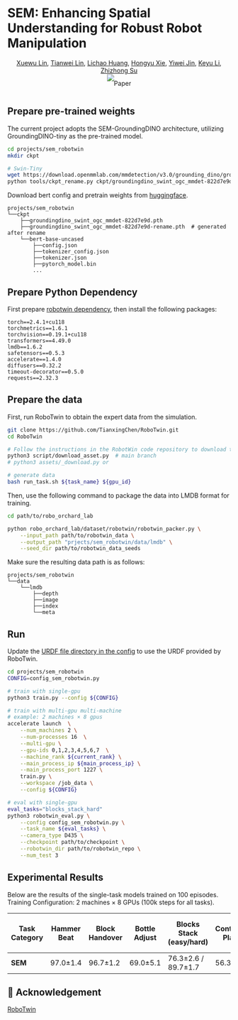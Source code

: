 # SEM: Enhancing Spatial Understanding for Robust Robot Manipulation

<div align="center" class="authors">
    <a href="https://scholar.google.com/citations?user=pfXQwcQAAAAJ&hl=en" target="_blank">Xuewu Lin</a>,
    <a href="https://wzmsltw.github.io/" target="_blank">Tianwei Lin</a>,
    <a href="https://scholar.google.com/citations?user=F2e_jZMAAAAJ&hl=en" target="_blank">Lichao Huang</a>,
    <a href="https://openreview.net/profile?id=~HONGYU_XIE2" target="_blank">Hongyu Xie</a>,
    <a href="" target="_blank">Yiwei Jin</a>,
    <a href="https://scholar.google.com/citations?user=m3IK258AAAAJ&hl=zh-CN&oi=ao" target="_blank">Keyu Li</a>,
    <a href="https://scholar.google.com/citations?user=HQfc8TEAAAAJ&hl=en" target="_blank">Zhizhong Su</a>
</div>

<div align="center" style="line-height: 3;">
  <a href="https://arxiv.org/abs/2505.16196" target="_blank" style="margin: 2px;">
    <img alt="Paper" src="https://img.shields.io/badge/Paper-Arxiv-red" style="display: inline-block; vertical-align: middle;"/>
  </a>
</div>


## Prepare pre-trained weights

The current project adopts the SEM-GroundingDINO architecture, utilizing GroundingDINO-tiny as the pre-trained model.
```bash
cd projects/sem_robotwin
mkdir ckpt

# Swin-Tiny
wget https://download.openmmlab.com/mmdetection/v3.0/grounding_dino/groundingdino_swint_ogc_mmdet-822d7e9d.pth -O ckpt/groundingdino_swint_ogc_mmdet-822d7e9d.pth
python tools/ckpt_rename.py ckpt/groundingdino_swint_ogc_mmdet-822d7e9d.pth --output ./ckpt
```

Download bert config and pretrain weights from [huggingface](https://huggingface.co/google-bert/bert-base-uncased/tree/main).

```text
projects/sem_robotwin
└──ckpt
    ├──groundingdino_swint_ogc_mmdet-822d7e9d.pth
    ├──groundingdino_swint_ogc_mmdet-822d7e9d-rename.pth  # generated after rename
    └──bert-base-uncased
        ├──config.json
        ├──tokenizer_config.json
        ├──tokenizer.json
        ├──pytorch_model.bin
        ...
```

## Prepare Python Dependency

First prepare [robotwin dependency](https://github.com/TianxingChen/RoboTwin/blob/main/INSTALLATION.md), then install the following packages:

```text
torch==2.4.1+cu118 
torchmetrics==1.6.1 
torchvision==0.19.1+cu118 
transformers==4.49.0
lmdb==1.6.2 
safetensors==0.5.3 
accelerate==1.4.0 
diffusers==0.32.2 
timeout-decorator==0.5.0
requests==2.32.3 
```


## Prepare the data
First, run RoboTwin to obtain the expert data from the simulation.

```bash
git clone https://github.com/TianxingChen/RoboTwin.git
cd RoboTwin

# Follow the instructions in the RobotWin code repository to download the required assets
python3 script/download_asset.py  # main branch
# python3 assets/_download.py or

# generate data
bash run_task.sh ${task_name} ${gpu_id}
```

Then, use the following command to package the data into LMDB format for training.
```bash
cd path/to/robo_orchard_lab

python robo_orchard_lab/dataset/robotwin/robotwin_packer.py \
    --input_path path/to/robotwin_data \
    --output_path "prjects/sem_robotwin/data/lmdb" \
    --seed_dir path/to/robotwin_data_seeds
```

Make sure the resulting data path is as follows:
```text
projects/sem_robotwin
└──data
    └──lmdb
        ├──depth
        ├──image
        ├──index
        └──meta
```

## Run

Update the [URDF file directory in the config](./config_sem_robotwin.py#L21) to use the URDF provided by RoboTwin.
```bash
cd projects/sem_robotwin
CONFIG=config_sem_robotwin.py

# train with single-gpu
python3 train.py --config ${CONFIG}

# train with multi-gpu multi-machine
# example: 2 machines × 8 gpus
accelerate launch  \
    --num_machines 2 \
    --num-processes 16  \
    --multi-gpu \
    --gpu-ids 0,1,2,3,4,5,6,7  \
    --machine_rank ${current_rank} \
    --main_process_ip ${main_process_ip} \
    --main_process_port 1227 \
    train.py \
    --workspace /job_data \
    --config ${CONFIG}

# eval with single-gpu
eval_tasks="blocks_stack_hard"
python3 robotwin_eval.py \
    --config config_sem_robotwin.py \
    --task_name ${eval_tasks} \
    --camera_type D435 \
    --checkpoint path/to/checkpoint \
    --robotwin_dir path/to/robotwin_repo \
    --num_test 3
```


## Experimental Results

Below are the results of the single-task models trained on 100 episodes.
Training Configuration: 2 machines × 8 GPUs (100k steps for all tasks).

| Task Category  | Hammer Beat | Block Handover | Bottle Adjust | Blocks Stack (easy/hard) | Container Place | Bottles Pick | Dual Shoes Place | Dual Bottles Pick (easy/hard) | Empty Cup Place | Pick Apple | Put Apple Cabinet | Mug hanging (easy/hard) | Shoe Place  | Mean    |
|----------------|-------------|----------------|---------------|--------------------------|-----------------|--------------|------------------|-------------------------------|-----------------|------------|-------------------|-------------------------|-------------|---------|
| **SEM**            | 97.0±1.4    | 96.7±1.2       | 69.0±5.1      | 76.3±2.6 / 89.7±1.7      | 56.3±4.2        | 56.3±5.3     | 51.7±2.6         | 98.0±0.8 / 60.7±0.5           | 87.0±2.2        | 98.7±0.5   | 73.3±0.9          | 12.3±4.8 / 6.0±1.6      | 88.3±1.2    | 69.8±2.7|


## :handshake: Acknowledgement
[RoboTwin](https://github.com/TianxingChen/RoboTwin)
